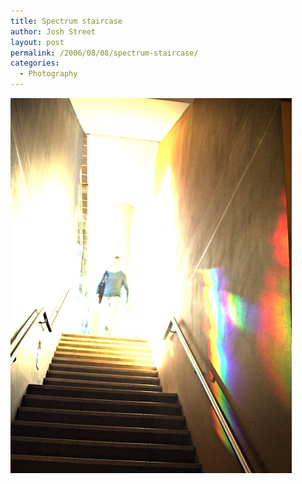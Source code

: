 ```yaml
---
title: Spectrum staircase
author: Josh Street
layout: post
permalink: /2006/08/08/spectrum-staircase/
categories:
  - Photography
---
```

![Refracting spectrum of light against a wall down a flight of stairs in Eastern Avenue Lecture Theatre complex at the University of Sydney (Usyd)][1]

 [1]: /blog/wp-content/2006/08/spectrumstaircase.jpg